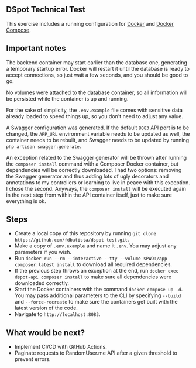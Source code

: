 ## DSpot Technical Test
This exercise includes a running configuration for <a target="_blank" href="https://docs.docker.com/engine/install">Docker</a>  and <a target="_blank" href="https://docs.docker.com/compose/install">Docker Compose</a>.

## Important notes
The backend container may start earlier than the database one, generating a temporary startup error. Docker will restart it until the database is ready to accept connections, so just wait a few seconds, and you should be good to go.

No volumes were attached to the database container, so all information will be persisted while the container is up and running.

For the sake of simplicity, the `.env.example` file comes with sensitive data already loaded to speed things up, so you don't need to adjust any value.

A Swagger configuration was generated. If the default `8083` API port is to be changed, the `APP_URL` environment variable needs to be updated as well, the container needs to be rebuilt, and Swagger needs to be updated by running `php artisan swagger:generate`.

An exception related to the Swagger generator will be thrown after running the `composer install` command with a Composer Docker container, but dependencies will be correctly downloaded. I had two options: removing the Swagger generator and thus adding lots of ugly decorators and annotations to my controllers or learning to live in peace with this exception. I chose the second. Anyways, the `composer install` will be executed again in the next step from within the API container itself, just to make sure everything is ok. 

## Steps
- Create a local copy of this repository by running `git clone https://github.com/fdbatista/dspot-test.git`.
- Make a copy of `.env.example` and name it `.env`. You may adjust any parameters if you wish.
- Run `docker run --rm --interactive --tty --volume $PWD:/app composer:latest install` to download all required dependencies.
- If the previous step throws an exception at the end, run `docker exec dspot-api composer install` to make sure all dependencies were downloaded correctly.
- Start the Docker containers with the command `docker-compose up -d`. You may pass additional parameters to the CLI by specifying `--build` and `--force-recreate` to make sure the containers get built with the latest version of the code.
- Navigate to `http://localhost:8083`.

## What would be next?
- Implement CI/CD with GitHub Actions.
- Paginate requests to RandomUser.me API after a given threshold to prevent errors.
